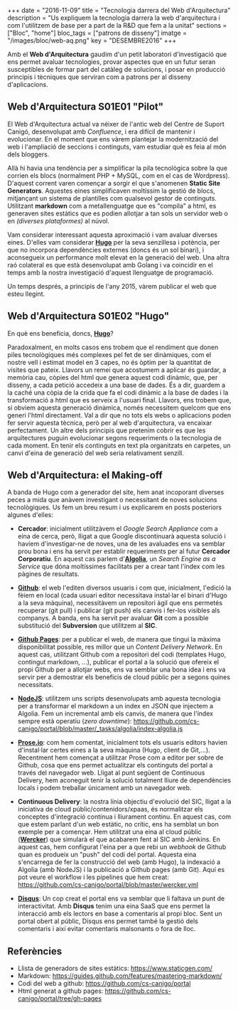+++
date        = "2016-11-09"
title       = "Tecnologia darrera del Web d'Arquitectura"
description = "Us expliquem la tecnologia darrera la web d'arquitectura i com l'utilitzem de base per a part de la R&D que fem a la unitat"
sections    = ["Bloc", "home"]
bloc_tags	= ["patrons de disseny"]
imatge 		= "/images/bloc/web-aq.png"
key         = "DESEMBRE2016"
+++

Amb el **Web d'Arquitectura** gaudim d'un petit laboratori d'investigació que ens permet avaluar tecnologies, provar aspectes que en un futur seran susceptibles de formar part del catàleg de solucions, i posar en producció principis i tècniques que serviran com a patrons per al disseny d'aplicacions.

## Web d'Arquitectura S01E01 "Pilot"

El Web d'Arquitectura actual va néixer de l'antic web del Centre de Suport Canigó, desenvolupat amb _Confluence_, i era difícil de mantenir i evolucionar. En el moment que ens vàrem plantejar la modernització del web i l'ampliació de seccions i continguts, vam estudiar què es feia al món dels bloggers. 

Allà hi havia una tendència per a simplificar la pila tecnològica sobre la que corrien els blocs (normalment PHP + MySQL, com en el cas de Wordpress). D'aquest corrent varen començar a sorgir el que s'anomenen **Static Site Generators**. Aquestes eines simplificaven moltíssim la gestió de blocs, mitjançant un sistema de plantilles com qualsevol gestor de continguts. Utilitzant **markdown** com a metallenguatge que es "compila" a html, es generaven sites estàtics que es podien allotjar a tan sols un servidor web o en _(diverses plataformes)_ al núvol.

Vam considerar interessant aquesta aproximació i vam avaluar diverses eines. D'elles vam considerar [**Hugo**](http://gohugo.io) per la seva senzillesa i potència, per que no incorpora dependències externes (doncs és un sol binari), i aconsegueix un performance molt elevat en la generació del web. Una altra raó colateral es que està desenvolupat amb Golang i va coincidir en el temps amb la nostra investigació d'aquest llenguatge de programació.

Un temps després, a principis de l'any 2015, vàrem publicar el web que esteu llegint.

## Web d'Arquitectura S01E02 "Hugo"

En què ens beneficia, doncs, [**Hugo**](http://gohugo.io)? 

Paradoxalment, en molts casos ens trobem que el rendiment que donen piles tecnològiques més complexes pel fet de ser dinàmiques, com el nostre vell i estimat model en 3 capes, no és òptim per la quantitat de visites que pateix. Llavors un remei que acostumem a aplicar és guardar, a memòria cau, còpies del html que genera aquest codi dinàmic, que, per disseny, a cada petició accedeix a una base de dades. És a dir, guardem a la caché una còpia de la crida que fa el codi dinàmic a la base de dades i la transformació a html que es serveix a l'usuari final. Llavors, ens trobem que, si obviem aquesta generació dinàmica, només necessitem quelcom que ens generi l'html directament. Val a dir que no tots els webs o aplicacions poden fer servir aquesta tècnica, però per al web d'arquitectura, va encaixar perfectament. Un altre dels principis que pretenim cobrir es que les arquitectures puguin evolucionar segons requeriments o la tecnologia de cada moment. En tenir els continguts en text pla organitzats en carpetes, un canvi d'eina de generació del web seria relativament senzill.

## Web d'Arquitectura: el Making-off

A banda de Hugo com a generador del site, hem anat incoporant diverses peces a mida que anàvem investigant o necessitant de noves solucions tecnològiques. Us fem un breu resum i us explicarem en posts posteriors algunes d'elles:

- **Cercador**: inicialment utilitzàvem el _Google Search Appliance_ com a eina de cerca, però, lligat a que Google discontinuarà aquesta solució i havíem d'investigar-ne de noves, una de les avaluades ens va semblar prou bona i ens ha servit per establir requeriments per al futur **Cercador Corporatiu**. En aquest cas parlem d'[**Algolia**](https://www.algolia.com), un _Search Engine as a Service_ que dóna moltíssimes facilitats per a crear tant l'índex com les pàgines de resultats.

- [**Github**](https://github.com): el web l'editen diversos usuaris i com que, inicialment, l'edició la fèiem en local (cada usuari editor necessitava instal·lar el binari d'Hugo a la seva màquina), necessitàvem un repositori àgil que ens permetés recuperar (git pull) i publicar (git push) els canvis i fer-los visibles als companys. A banda, ens ha servit per avaluar **Git** com a possible substitució del **Subversion** que utilitzem al **SIC**.

- [**Github Pages**](https://pages.github.com): per a publicar el web, de manera que tingui la màxima disponibilitat possible, res millor que un _Content Delivery Network_. En aquest cas, utilitzant Github com a repositori del codi (templates Hugo, contingut markdown, ...), publicar el portal a la solució que ofereix el propi Github per a allotjar webs, ens va semblar una bona idea i ens va servir per a demostrar els beneficis de cloud públic per a segons quines necessitats.

- [**NodeJS**](https://nodejs.org): utilitzem uns scripts desenvolupats amb aquesta tecnologia per a transformar el markdown a un index en JSON que injectem a Algolia. Fem un incremental amb els canvis, de manera que l'índex sempre està operatiu (_zero downtime_): https://github.com/cs-canigo/portal/blob/master/_tasks/algolia/index-algolia.js

- [**Prose.io**](http://prose.io): com hem comentat, inicialment tots els usuaris editors havien d'instal·lar certes eines a la seva màquina (Hugo, client de Git,...). Recentment hem començat a utilitzar Prose com a editor per sobre de Github, cosa que ens permet actualitzar els continguts del portal a través del navegador web. Lligat al punt següent de Continuous Delivery, hem aconeguit tenir la solució totalment lliure de dependències locals i podem treballar únicament amb un navegador web.

- **Continuous Delivery**: la nostra línia objectiu d'evolució del SIC, lligat a la iniciativa de cloud públic/contenidors/xpaas, és normalitzar els conceptes d'integració contínua i lliurament continu. En aquest cas, com que estem parlant d'un web estàtic, no crític, ens ha semblat un bon exemple per a començar. Hem utilitzat una eina al cloud públic ([**Wercker**](http://www.wercker.com)) que simularà el que acabarem fent al SIC amb Jenkins. En aquest cas, hem configurat l'eina per a que rebi un _webhook_ de Github quan es produeix un "push" del codi del portal. Aquesta eina s'encarrega de fer la construcció del web (amb Hugo), la indexació a Algolia (amb NodeJS) i la publicació a Github pages (amb Git). Aquí es pot veure el workflow i les pipelines que hem creat: https://github.com/cs-canigo/portal/blob/master/wercker.yml

- [**Disqus**](https://disqus.com): Un cop creat el portal ens va semblar que li faltava un punt de interactivitat. Amb **Disqus** tenim una eina SaaS que ens permet la interacció amb els lectors en base a comentaris al propi bloc. Sent un portal obert al públic, Disqus ens permet també la gestió dels comentaris i així evitar comentaris malsonants o fora de lloc.

## Referències

* Llista de generadors de sites estàtics: https://www.staticgen.com/
* Markdown: https://guides.github.com/features/mastering-markdown/
* Codi del web a github: https://github.com/cs-canigo/portal
* Html generat a github pages: https://github.com/cs-canigo/portal/tree/gh-pages

